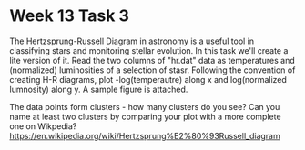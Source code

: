 # Week 13 Task 3

The Hertzsprung-Russell Diagram in astronomy is a useful tool in classifying stars and monitoring stellar evolution. In this task we'll create a lite version of it. Read the two columns of "hr.dat" data as temperatures and (normalized) luminosities of a selection of stasr. Following the convention of creating H-R diagrams, plot -log(temperautre) along x and log(normalized lumnosity) along y. A sample figure is attached.

The data points form clusters - how many clusters do you see? Can you name at least two clusters by comparing your plot with a more complete one on Wikpedia?
https://en.wikipedia.org/wiki/Hertzsprung%E2%80%93Russell_diagram
